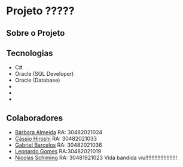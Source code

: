 # Projeto ?????

## Sobre o Projeto

## Tecnologias
* C#
* Oracle (SQL Developer)
* Oracle (Database)
*
*
*

## Colaboradores
* [Bárbara Almeida](https://github.com/BarbaraAlmeidaM)   RA: 30482021024
* [Cássio Hiroshi](https://github.com/cassiohirota)    RA: 30482021033
* [Gabriel Barcelos](https://github.com/GabrielBarcelos17)  RA: 30482021036
* [Leonardo Gomes](https://github.com/LeonardoGomes-Teyser)    RA:30482021019
* [Nicolas Schiming](https://github.com/NickSchiming) RA: 30481921023
Vida bandida viu!!!!!!!!!!!!!!!!!!!!!
